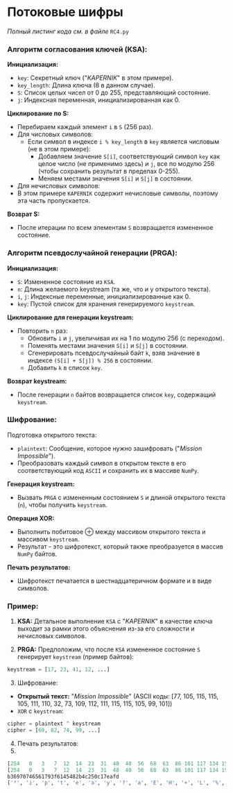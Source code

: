 # Потоковые шифры

*Полный листинг кода см. в файле* `RC4.py`

### Алгоритм согласования ключей (KSA):

**Инициализация:**

+ `key`: Секретный ключ ("*KAPERNIK*" в этом примере).
+ `key_length`: Длина ключа (8 в данном случае).
+ `S`: Список целых чисел от 0 до 255, представляющий состояние.
+ `j`: Индексная переменная, инициализированная как 0.

**Циклирование по S:**

+ Перебираем каждый элемент `i` в `S` (256 раз).
+ Для числовых символов:
  + Если символ в индексе `i % key_length` в `key` является числовым (не в этом примере):
    + Добавляем значение `S[i]`, соответствующий символ `key` как целое число (не применимо здесь) и `j`, все по модулю 256 (чтобы сохранить результат в пределах 0-255).
    + Меняем местами значения `S[i]` и `S[j]` в состоянии.
+  Для нечисловых символов:
  + В этом примере `KAPERNIK` содержит нечисловые символы, поэтому эта часть пропускается.

**Возврат S:**

+ После итерации по всем элементам `S` возвращается измененное состояние.

### Алгоритм псевдослучайной генерации (PRGA):

**Инициализация:**

+ `S`: Измененное состояние из `KSA`.
+ `n`: Длина желаемого keystream (та же, что и у открытого текста).
+ `i`, `j`: Индексные переменные, инициализированные как 0.
+ `key`: Пустой список для хранения генерируемого `keystream`.

**Циклирование для генерации keystream:**

+ Повторить `n` раз:
  + Обновить `i` и `j`, увеличивая их на 1 по модулю 256 (с переходом).
  + Поменять местами значения `S[i]` и `S[j]` в состоянии.
  + Сгенерировать псевдослучайный байт `k`, взяв значение в индексе `(S[i] + S[j]) % 256` в состоянии.
  + Добавить `k` в список `key`.

**Возврат keystream:**

+ После генерации `n` байтов возвращается список `key`, содержащий `keystream`.

### Шифрование:

Подготовка открытого текста:

+ `plaintext`: Сообщение, которое нужно зашифровать ("*Mission Impossible*").
+ Преобразовать каждый символ в открытом тексте в его соответствующий код `ASCII` и сохранить их в массиве `NumPy`.

**Генерация keystream:**

+ Вызвать `PRGA` с измененным состоянием `S` и длиной открытого текста (`n`), чтобы получить `keystream`.

**Операция XOR:**

+ Выполнить побитовое $\oplus$ между массивом открытого текста и массивом `keystream`.
+ Результат - это шифротекст, который также преобразуется в массив `NumPy` байтов.

**Печать результатов:**

+ Шифротекст печатается в шестнадцатеричном формате и в виде символов.

### Пример:

1. **KSA:** Детальное выполнение `KSA` с "*KAPERNIK*" в качестве ключа выходит за рамки этого объяснения из-за его сложности и нечисловых символов.

2. **PRGA:** Предположим, что после `KSA` измененное состояние `S` генерирует `keystream` (пример байтов):

```python
keystream = [17, 23, 41, 12, ...]
```

3. Шифрование:

+ **Открытый текст:** "*Mission Impossible*" (ASCII коды: [77, 105, 115, 115, 105, 111, 110, 32, 73, 109, 112, 111, 115, 115, 105, 99, 101])
+ `XOR` с `keystream`:

```python
cipher = plaintext ^ keystream
cipher = [60, 82, 74, 99, ...]
```

4. Печать результатов:
5. 
```python
[254   0   3   7  12  14  23  31  40  40  56  68  63  86 101 117 134 152]
[254   0   3   7  12  14  23  31  40  40  56  68  63  86 101 117 134 152]
b36970746561793f6145482b4c250c17eafd
['³', 'i', 'p', 't', 'e', 'a', 'y', '?', 'a', 'E', 'H', '+', 'L', '%', '\x0c', '\x17', 'ê', 'ý']
```

